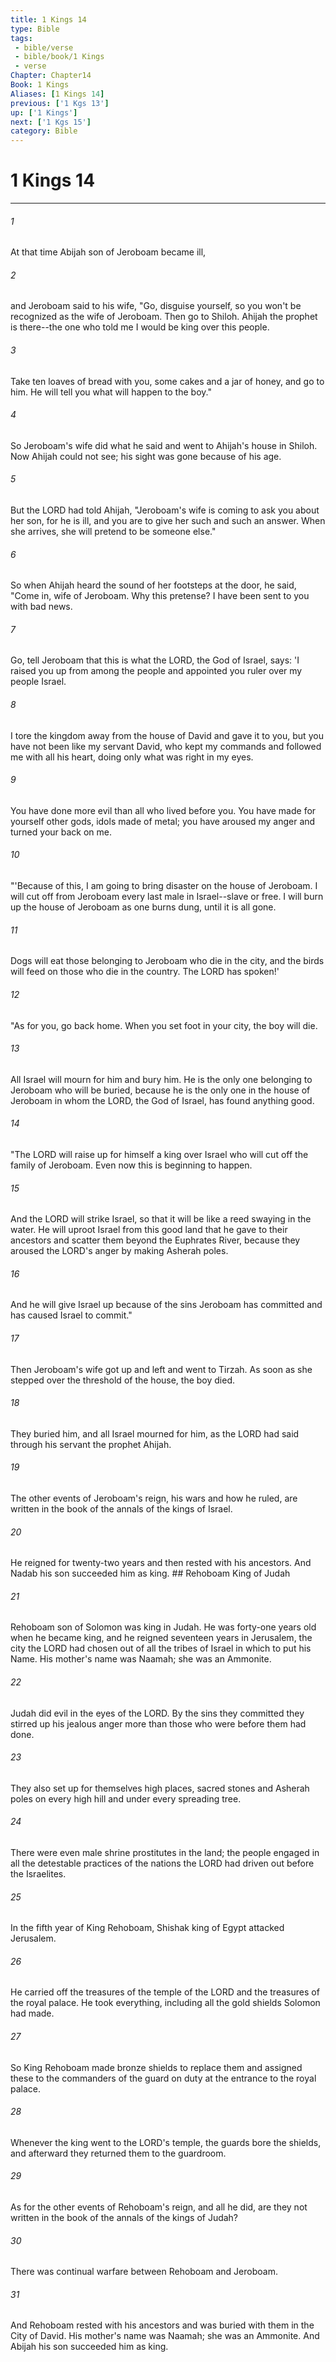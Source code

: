 ```yaml
---
title: 1 Kings 14
type: Bible
tags:
 - bible/verse
 - bible/book/1 Kings
 - verse
Chapter: Chapter14
Book: 1 Kings
Aliases: [1 Kings 14]
previous: ['1 Kgs 13']
up: ['1 Kings']
next: ['1 Kgs 15']
category: Bible
---
```

# 1 Kings 14

***


###### 1 
At that time Abijah son of Jeroboam became ill, 

###### 2 
and Jeroboam said to his wife, "Go, disguise yourself, so you won't be recognized as the wife of Jeroboam. Then go to Shiloh. Ahijah the prophet is there--the one who told me I would be king over this people. 

###### 3 
Take ten loaves of bread with you, some cakes and a jar of honey, and go to him. He will tell you what will happen to the boy." 

###### 4 
So Jeroboam's wife did what he said and went to Ahijah's house in Shiloh. Now Ahijah could not see; his sight was gone because of his age. 

###### 5 
But the LORD had told Ahijah, "Jeroboam's wife is coming to ask you about her son, for he is ill, and you are to give her such and such an answer. When she arrives, she will pretend to be someone else." 

###### 6 
So when Ahijah heard the sound of her footsteps at the door, he said, "Come in, wife of Jeroboam. Why this pretense? I have been sent to you with bad news. 

###### 7 
Go, tell Jeroboam that this is what the LORD, the God of Israel, says: 'I raised you up from among the people and appointed you ruler over my people Israel. 

###### 8 
I tore the kingdom away from the house of David and gave it to you, but you have not been like my servant David, who kept my commands and followed me with all his heart, doing only what was right in my eyes. 

###### 9 
You have done more evil than all who lived before you. You have made for yourself other gods, idols made of metal; you have aroused my anger and turned your back on me. 

###### 10 
"'Because of this, I am going to bring disaster on the house of Jeroboam. I will cut off from Jeroboam every last male in Israel--slave or free. I will burn up the house of Jeroboam as one burns dung, until it is all gone. 

###### 11 
Dogs will eat those belonging to Jeroboam who die in the city, and the birds will feed on those who die in the country. The LORD has spoken!' 

###### 12 
"As for you, go back home. When you set foot in your city, the boy will die. 

###### 13 
All Israel will mourn for him and bury him. He is the only one belonging to Jeroboam who will be buried, because he is the only one in the house of Jeroboam in whom the LORD, the God of Israel, has found anything good. 

###### 14 
"The LORD will raise up for himself a king over Israel who will cut off the family of Jeroboam. Even now this is beginning to happen. 

###### 15 
And the LORD will strike Israel, so that it will be like a reed swaying in the water. He will uproot Israel from this good land that he gave to their ancestors and scatter them beyond the Euphrates River, because they aroused the LORD's anger by making Asherah poles. 

###### 16 
And he will give Israel up because of the sins Jeroboam has committed and has caused Israel to commit." 

###### 17 
Then Jeroboam's wife got up and left and went to Tirzah. As soon as she stepped over the threshold of the house, the boy died. 

###### 18 
They buried him, and all Israel mourned for him, as the LORD had said through his servant the prophet Ahijah. 

###### 19 
The other events of Jeroboam's reign, his wars and how he ruled, are written in the book of the annals of the kings of Israel. 

###### 20 
He reigned for twenty-two years and then rested with his ancestors. And Nadab his son succeeded him as king. ## Rehoboam King of Judah 

###### 21 
Rehoboam son of Solomon was king in Judah. He was forty-one years old when he became king, and he reigned seventeen years in Jerusalem, the city the LORD had chosen out of all the tribes of Israel in which to put his Name. His mother's name was Naamah; she was an Ammonite. 

###### 22 
Judah did evil in the eyes of the LORD. By the sins they committed they stirred up his jealous anger more than those who were before them had done. 

###### 23 
They also set up for themselves high places, sacred stones and Asherah poles on every high hill and under every spreading tree. 

###### 24 
There were even male shrine prostitutes in the land; the people engaged in all the detestable practices of the nations the LORD had driven out before the Israelites. 

###### 25 
In the fifth year of King Rehoboam, Shishak king of Egypt attacked Jerusalem. 

###### 26 
He carried off the treasures of the temple of the LORD and the treasures of the royal palace. He took everything, including all the gold shields Solomon had made. 

###### 27 
So King Rehoboam made bronze shields to replace them and assigned these to the commanders of the guard on duty at the entrance to the royal palace. 

###### 28 
Whenever the king went to the LORD's temple, the guards bore the shields, and afterward they returned them to the guardroom. 

###### 29 
As for the other events of Rehoboam's reign, and all he did, are they not written in the book of the annals of the kings of Judah? 

###### 30 
There was continual warfare between Rehoboam and Jeroboam. 

###### 31 
And Rehoboam rested with his ancestors and was buried with them in the City of David. His mother's name was Naamah; she was an Ammonite. And Abijah his son succeeded him as king. 
